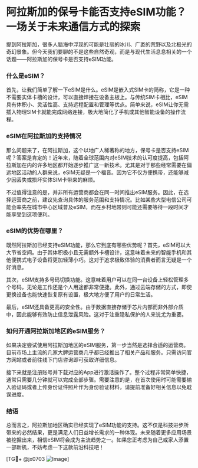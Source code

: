 # 阿拉斯加的保号卡能否支持eSIM功能？一场关于未来通信方式的探索

提到阿拉斯加，很多人脑海中浮现的可能是壮丽的冰川、广袤的荒野以及北极光的奇幻景象。但今天我们要聊的不是这些自然奇观，而是与现代生活息息相关的一个话题——阿拉斯加的保号卡是否支持eSIM功能。

### 什么是eSIM？

首先，让我们简单了解一下eSIM是什么。eSIM是嵌入式SIM卡的简称，它是一种不需要实体卡槽的设计，可以直接焊接在设备主板上。与传统SIM卡相比，eSIM具有体积小、灵活性高、支持远程配置和管理等优点。简单来说，eSIM让你无需插入物理SIM卡就能完成网络连接，极大地简化了手机或其他智能设备的操作流程。

### eSIM在阿拉斯加的支持情况

那么问题来了，在阿拉斯加，这个以地广人稀著称的地方，保号卡是否支持eSIM呢？答案是肯定的！近年来，随着全球范围内对eSIM技术的认可度提高，包括阿拉斯加在内的许多地区都开始逐步推广这一新技术。尤其是对于那些经常需要在偏远地区活动的人群来说，eSIM无疑是一个福音。因为它不仅方便携带，还能够减少因丢失或损坏实体SIM卡带来的麻烦。

不过值得注意的是，并非所有运营商都会在同一时间推出eSIM服务。因此，在选择运营商之前，建议先查询具体的服务范围和支持情况。比如某些大型电信公司可能会率先在城市中心区域普及eSIM，而在乡村地带则可能还需要等待一段时间才能享受到这项便利。

### eSIM的优势在哪里？

既然阿拉斯加已经支持eSIM功能，那么它到底有哪些优势呢？首先，eSIM可以大大节省空间。由于其体积极小且无需额外卡槽设计，这意味着未来的智能手机和其他便携式电子设备将更加轻薄小巧。这对于追求极致体验的消费者而言无疑是一个好消息。

其次，eSIM支持多号码切换功能。这意味着用户可以在同一台设备上轻松管理多个号码，无论是工作还是个人用途都非常便捷。此外，通过云端存储的方式，即使更换设备也能快速恢复原有设置，极大地方便了用户的日常生活。

最后，eSIM还具备更高的安全性。由于数据直接存储于芯片内部而非外部介质中，因此能够有效防止信息泄露风险。这对于注重隐私保护的人来说尤为重要。

### 如何开通阿拉斯加地区的eSIM服务？

如果决定尝试使用阿拉斯加地区的eSIM服务，第一步当然是选择合适的运营商。目前市场上主流的几家大牌运营商几乎都已经推出了相关产品和服务。只需访问官方网站或者前往线下门店咨询即可获取详细信息。

接下来就是注册账号并下载对应的App进行激活操作了。整个过程非常简单快捷，通常只需要几分钟就可以完成全部步骤。需要注意的是，在首次使用时可能需要输入验证码或者上传身份证件照片作为身份验证材料，请提前准备好相关信息以免耽误进度。

### 结语

总而言之，阿拉斯加地区确实已经实现了eSIM功能的支持。这不仅是科技进步所带来的必然结果，更是满足人们日益增长需求的一种体现。未来随着更多应用场景被挖掘出来，相信eSIM将会成为主流趋势之一。如果您正考虑为自己或家人添置一部新机，不妨考虑一下这款前沿科技吧！

[TG💪+ @jx0703 ![Image](https://github.com/user-attachments/assets/dbca1d08-cadb-493c-b0ec-ad6f7a83f270)]